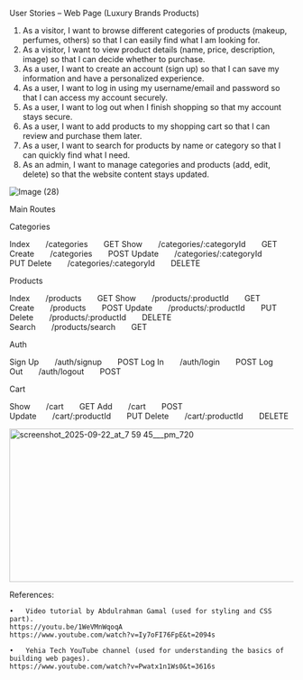 User Stories – Web Page (Luxury Brands Products)
1. As a visitor, I want to browse different categories of products (makeup, perfumes, others) so that I can easily find what I am looking for.
2. As a visitor, I want to view product details (name, price, description, image) so that I can decide whether to purchase.
3. As a user, I want to create an account (sign up) so that I can save my information and have a personalized experience.
4. As a user, I want to log in using my username/email and password so that I can access my account securely.
5. As a user, I want to log out when I finish shopping so that my account stays secure.
6. As a user, I want to add products to my shopping cart so that I can review and purchase them later.
7. As a user, I want to search for products by name or category so that I can quickly find what I need.
8. As an admin, I want to manage categories and products (add, edit, delete) so that the website content stays updated.
 
![Image (28)](https://github.com/user-attachments/assets/fa3945c2-64c7-4d6b-814f-8c1434dc0e68)



Main Routes

Categories

Index  /categories  GET
Show  /categories/:categoryId  GET
Create  /categories  POST
Update  /categories/:categoryId  PUT
Delete  /categories/:categoryId  DELETE

Products

Index  /products  GET
Show  /products/:productId  GET
Create  /products  POST
Update  /products/:productId  PUT
Delete  /products/:productId  DELETE
Search  /products/search  GET

Auth

Sign Up  /auth/signup  POST
Log In  /auth/login  POST
Log Out  /auth/logout  POST

Cart

Show  /cart  GET
Add  /cart  POST
Update  /cart/:productId  PUT
Delete  /cart/:productId  DELETE

<img width="720" height="272" alt="screenshot_2025-09-22_at_7 59 45___pm_720" src="https://github.com/user-attachments/assets/62746b77-991c-49f0-84bf-d79ca8959fd7" />


References:

	•	Video tutorial by Abdulrahman Gamal (used for styling and CSS part).
    https://youtu.be/1WeVMnWqoqA
    https://www.youtube.com/watch?v=Iy7oFI76FpE&t=2094s

	•	Yehia Tech YouTube channel (used for understanding the basics of building web pages).
    https://www.youtube.com/watch?v=Pwatx1n1Ws0&t=3616s
 
 
